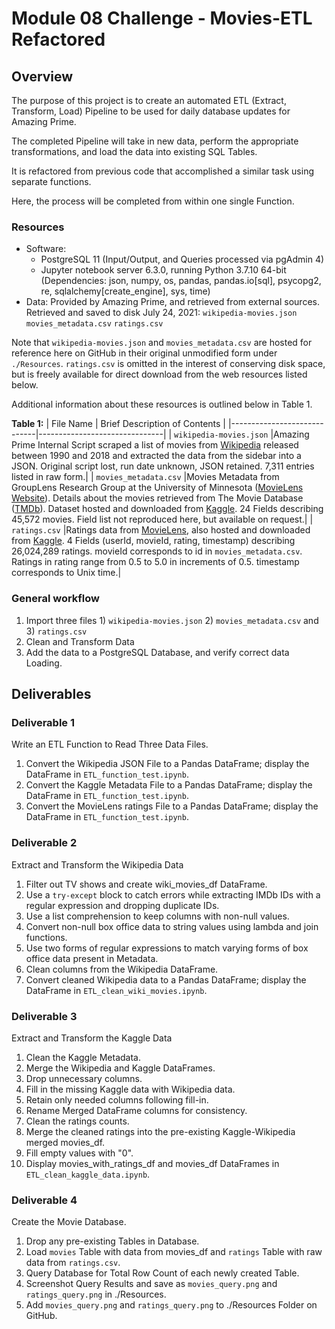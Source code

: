 # Module 08 Challenge - Movies-ETL Refactored

## Overview

The purpose of this project is to create an automated ETL (Extract, Transform, Load) Pipeline
to be used for daily database updates for Amazing Prime.

The completed Pipeline will take in new data, perform the appropriate
transformations, and load the data into existing SQL Tables.

It is refactored from previous code that accomplished a similar task
using separate functions.

Here, the process will be completed from within one single Function.

### Resources

- Software:
	- PostgreSQL 11 (Input/Output, and Queries processed via pgAdmin 4)
	- Jupyter notebook server 6.3.0, running Python 3.7.10 64-bit (Dependencies: json, numpy, os, pandas, pandas.io[sql], psycopg2, re, sqlalchemy[create_engine], sys, time)
- Data: Provided by Amazing Prime, and retrieved from external sources. Retrieved and saved to disk July 24, 2021:
	`wikipedia-movies.json`
	`movies_metadata.csv`
	`ratings.csv`

Note that `wikipedia-movies.json` and `movies_metadata.csv` are hosted for reference here on GitHub in their original unmodified form under `./Resources`. `ratings.csv` is omitted in the interest of conserving disk space, but is freely available for direct download from the web resources listed below.


Additional information about these resources is outlined below in Table 1.

**Table 1:**
| File Name                   | Brief Description of Contents |
|-----------------------------|-------------------------------|
| `wikipedia-movies.json`     |Amazing Prime Internal Script scraped a list of movies from [Wikipedia](https://en.wikipedia.org/wiki/Main_Page) released between 1990 and 2018 and extracted the data from the sidebar into a JSON. Original script lost, run date unknown, JSON retained. 7,311 entries listed in raw form.|
| `movies_metadata.csv`       |Movies Metadata from GroupLens Research Group at the University of Minnesota ([MovieLens Website](https://movielens.org/)). Details about the movies retrieved from The Movie Database ([TMDb](https://www.themoviedb.org/?language=en-US)). Dataset hosted and downloaded from [Kaggle](https://www.kaggle.com/). 24 Fields describing 45,572 movies. Field list not reproduced here, but available on request.|
| `ratings.csv`               |Ratings data from [MovieLens](https://movielens.org/), also hosted and downloaded from [Kaggle](https://www.kaggle.com/). 4 Fields (userId, movieId, rating, timestamp) describing 26,024,289 ratings. movieId corresponds to id in `movies_metadata.csv`. Ratings in rating range from 0.5 to 5.0 in increments of 0.5. timestamp corresponds to Unix time.|


### General workflow
1. Import three files 1) `wikipedia-movies.json` 2) `movies_metadata.csv` and 3) `ratings.csv`
2. Clean and Transform Data
3. Add the data to a PostgreSQL Database, and verify correct data Loading.

## Deliverables

### Deliverable 1

Write an ETL Function to Read Three Data Files.

1. Convert the Wikipedia JSON File to a Pandas DataFrame; display the DataFrame in `ETL_function_test.ipynb`.
2. Convert the Kaggle Metadata File to a Pandas DataFrame; display the DataFrame in `ETL_function_test.ipynb`.
3. Convert the MovieLens ratings File to a Pandas DataFrame; display the DataFrame in `ETL_function_test.ipynb`.

### Deliverable 2

Extract and Transform the Wikipedia Data

1. Filter out TV shows and create wiki_movies_df DataFrame.
2. Use a `try-except` block to catch errors while extracting IMDb IDs with a regular expression and dropping duplicate IDs.
3. Use a list comprehension to keep columns with non-null values.
4. Convert non-null box office data to string values using lambda and join functions.
5. Use two forms of regular expressions to match varying forms of box office data present in Metadata.
6. Clean columns from the Wikipedia DataFrame.
7. Convert cleaned Wikipedia data to a Pandas DataFrame; display the DataFrame in `ETL_clean_wiki_movies.ipynb`.

### Deliverable 3

Extract and Transform the Kaggle Data

1. Clean the Kaggle Metadata.
2. Merge the Wikipedia and Kaggle DataFrames.
3. Drop unnecessary columns.
4. Fill in the missing Kaggle data with Wikipedia data.
5. Retain only needed columns following fill-in.
6. Rename Merged DataFrame columns for consistency.
7. Clean the ratings counts.
8. Merge the cleaned ratings into the pre-existing Kaggle-Wikipedia merged movies_df.
9. Fill empty values with "0".
10. Display movies_with_ratings_df and movies_df DataFrames in `ETL_clean_kaggle_data.ipynb`.

### Deliverable 4

Create the Movie Database.

1. Drop any pre-existing Tables in Database.
2. Load `movies` Table with data from movies_df and `ratings` Table with raw data from `ratings.csv`.
3. Query Database for Total Row Count of each newly created Table.
4. Screenshot Query Results and save as `movies_query.png` and `ratings_query.png` in ./Resources.
5. Add `movies_query.png` and `ratings_query.png` to ./Resources Folder on GitHub.
